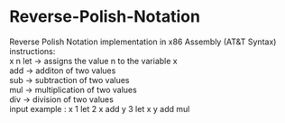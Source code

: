 # Reverse-Polish-Notation
Reverse Polish Notation implementation in x86 Assembly (AT&amp;T Syntax) <br />
instructions: <br />
x n let -> assigns the value n to the variable x <br />
              add -> additon of two values <br />
              sub -> subtraction of two values <br />
              mul -> multiplication of two values <br />
              div -> division of two values <br />
input example : x 1 let 2 x add y 3 let x y add mul

